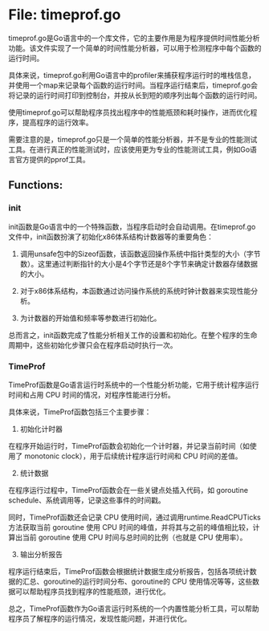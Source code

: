 # File: timeprof.go

timeprof.go是Go语言中的一个库文件，它的主要作用是为程序提供时间性能分析功能。该文件实现了一个简单的时间性能分析器，可以用于检测程序中每个函数的运行时间。

具体来说，timeprof.go利用Go语言中的profiler来捕获程序运行时的堆栈信息，并使用一个map来记录每个函数的运行时间。当程序运行结束后，timeprof.go会将记录的运行时间打印到控制台，并按从长到短的顺序列出每个函数的运行时间。

使用timeprof.go可以帮助程序员找出程序中的性能瓶颈和耗时操作，进而优化程序，提高程序的运行效率。

需要注意的是，timeprof.go只是一个简单的性能分析器，并不是专业的性能测试工具。在进行真正的性能测试时，应该使用更为专业的性能测试工具，例如Go语言官方提供的pprof工具。

## Functions:

### init

init函数是Go语言中的一个特殊函数，当程序启动时会自动调用。在timeprof.go文件中，init函数扮演了初始化x86体系结构计数器等的重要角色：

1. 调用unsafe包中的Sizeof函数，该函数返回操作系统中指针类型的大小（字节数）。这里通过判断指针的大小是4个字节还是8个字节来确定计数器存储数据的大小。

2. 对于x86体系结构，本函数通过访问操作系统的系统时钟计数器来实现性能分析。

3. 为计数器的开始值和频率等参数进行初始化。

总而言之，init函数完成了性能分析相关工作的设置和初始化。在整个程序的生命周期中，这些初始化步骤只会在程序启动时执行一次。



### TimeProf

TimeProf函数是Go语言运行时系统中的一个性能分析功能，它用于统计程序运行时间和占用 CPU 时间的情况，对程序性能进行分析。

具体来说，TimeProf函数包括三个主要步骤：

1. 初始化计时器

在程序开始运行时，TimeProf函数会初始化一个计时器，并记录当前时间（如使用了 monotonic clock），用于后续统计程序运行时间和 CPU 时间的差值。

2. 统计数据

在程序运行过程中，TimeProf函数会在一些关键点处插入代码，如 goroutine schedule、系统调用等，记录这些事件的时间戳。

同时，TimeProf函数还会记录 CPU 使用时间，通过调用runtime.ReadCPUTicks方法获取当前 goroutine 使用 CPU 时间的峰值，并将其与之前的峰值相比较，计算出当前 goroutine 使用 CPU 时间与总时间的比例（也就是 CPU 使用率）。

3. 输出分析报告

程序运行结束后，TimeProf函数会根据统计数据生成分析报告，包括各项统计数据的汇总、goroutine的运行时间分布、goroutine的 CPU 使用情况等等，这些数据可以帮助程序员找到程序的性能瓶颈，进行优化。

总之，TimeProf函数作为Go语言运行时系统的一个内置性能分析工具，可以帮助程序员了解程序的运行情况，发现性能问题，并进行优化。




